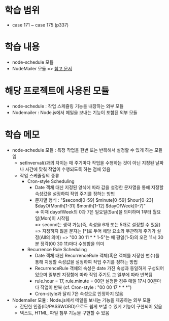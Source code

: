 # 학습 범위 
- case 171 ~ case 175 (p337)

# 학습 내용
- node-schedule 모듈
- NodeMailer 모듈 => <a href="https://nodemailer.com/message/attachments/">참고 문서</a>

# 해당 프로젝트에 사용된 모듈
- node-schedule : 작업 스케쥴링 기능을 내장하는 외부 모듈
- Nodemailer : Node.js에서 메일을 보내는 기능이 포함된 외부 모듈
# 학습 메모
- node-schedule 모듈 : 특정 작업을 한번 또는 반복해서 설정할 수 있게 하는 모듈임
    - setInverval()과의 차이는 매 주기마다 작업을 수행하는 것이 아닌 지정된 날짜나 시간에 맞춰 작업이 수행되도록 하는 점에 있음
    - 작업 스케쥴링의 종류
        - Cron-style Scheduling
            - Date 객체 대신 지정된 양식에 따라 값을 설정한 문자열을 통해 지정할 속성값을 설정하여 작업 주기를 정하는 방법
            - 문자열 형식 : "$second[0-59] $minute[0-59] $hour[0-23] $dayOfMonth[1-31] $month[1-12] $dayOfWeek[0-7]" <br>
                => 이때 dayofWeek의 0과 7은 일요일(Sun)을 의미하며 1부터 월요일(Mon)이 시작됨 <br>
                => second는 생략 가능(즉, 속성을 6개 또는 5개로 설정할 수 있음)
                => 지정하지 않을 문자는 [*]로 두어 해당 요소와 무관하게 주기가 설정(All의 의미)
                => "00 30 11 * * 1-5"는 매 평일(1-5)의 오전 11시 30분 정각(00 30 11)마다 수행함을 의미
        - Recurrence Rule Scheduling
            - Date 객체 대신 RecurrenceRule 객체(혹은 객체를 저장한 변수)를 통해 지정할 속성값을 설정하여 작업 주기를 정하는 방법
            - RecurrenceRule 객체의 속성은 date 가진 속성과 동일하게 구성되어 있으며 일부만 지정함에 따라 작업 주기도 그 일부에 따라 반복됨
            - rule.hour = 17, rule.minute = 00만 설정한 경우 매일 17시 00분마다 작업이 반복 (cf. Cron-style : "00 00 17 * * *")
            - Cron-style과 달리 7은 속성으로 인정하지 않음
- Nodemailer 모듈 : Node.js에서 메일을 보내는 기능을 제공하는 외부 모듈
    - 간단한 인증(ID/PASSWORD)으로도 쉽게 보낼 수 있게 기능이 구현되어 있음
    - 텍스트, HTML, 파일 첨부 기능을 구현할 수 있음
